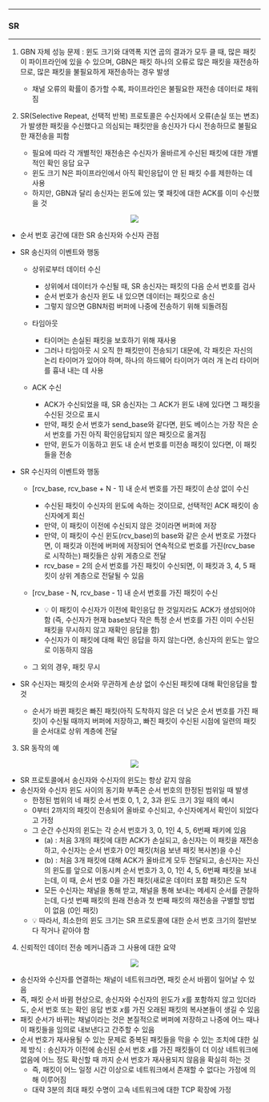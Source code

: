 -----
### SR
-----
1. GBN 자체 성능 문제 : 윈도 크기와 대역폭 지연 곱의 결과가 모두 클 때, 많은 패킷이 파이프라인에 있을 수 있으며, GBN은 패킷 하나의 오류로 많은 패킷을 재전송하므로, 많은 패킷을 불필요하게 재전송하는 경우 발생
   - 채널 오류의 확률이 증가할 수록, 파이프라인은 불필요한 재전송 데이터로 채워짐

2. SR(Selective Repeat, 선택적 반복) 프로토콜은 수신자에서 오류(손실 또는 변조)가 발생한 패킷을 수신했다고 의심되는 패킷만을 송신자가 다시 전송하므로 불필요한 재전송을 피함
   - 필요에 따라 각 개별적인 재전송은 수신자가 올바르게 수신된 패킷에 대한 개별적인 확인 응답 요구
   - 윈도 크기 N은 파이프라인에서 아직 확인응답이 안 된 패킷 수를 제한하는 데 사용
   - 하지만, GBN과 달리 송신자는 윈도에 있는 몇 패킷에 대한 ACK를 이미 수신했을 것

<div align="center">
<img src="https://github.com/user-attachments/assets/5c3d84fe-7b6d-48ae-a022-15d952e9ec91">
</div>

  - 순서 번호 공간에 대한 SR 송신자와 수신자 관점
  - SR 송신자의 이벤트와 행동
    + 상위로부터 데이터 수신
      * 상위에서 데이터가 수신될 때, SR 송신자는 패킷의 다음 순서 번호를 검사
      * 순서 번호가 송신자 윈도 내 있으면 데이터는 패킷으로 송신
      * 그렇지 않으면 GBN처럼 버퍼에 나중에 전송하기 위해 되돌려짐

    + 타임아웃
      * 타이머는 손실된 패킷을 보호하기 위해 재사용
      * 그러나 타임아웃 시 오직 한 패킷만이 전송되기 대문에, 각 패킷은 자신의 논리 타이머가 있어야 하며, 하나의 하드웨어 타이머가 여러 개 논리 타이머를 흉내 내는 데 사용

    + ACK 수신
      * ACK가 수신되었을 때, SR 송신자는 그 ACK가 윈도 내에 있다면 그 패킷을 수신된 것으로 표시
      * 만약, 패킷 순서 번호가 send_base와 같다면, 윈도 베이스는 가장 작은 순서 번호를 가진 아직 확인응답되지 않은 패킷으로 옮겨짐
      * 만약, 윈도가 이동하고 윈도 내 순서 번호를 미전송 패킷이 있다면, 이 패킷들을 전송

  - SR 수신자의 이벤트와 행동
    + [rcv_base, rcv_base + N - 1] 내 순서 번호를 가진 패킷이 손상 없이 수신
      * 수신된 패킷이 수신자의 윈도에 속하는 것이므로, 선택적인 ACK 패킷이 송신자에게 회신
      * 만약, 이 패킷이 이전에 수신되지 않은 것이라면 버퍼에 저장
      * 만약, 이 패킷이 수신 윈도(rcv_base)의 base와 같은 순서 번호로 가졌다면, 이 패킷과 이전에 버퍼에 저장되어 연속적으로 번호를 가진(rcv_base로 시작하는) 패킷들은 상위 게층으로 전달
      * rcv_base = 2의 순서 번호를 가진 패킷이 수신되면, 이 패킷과 3, 4, 5 패킷이 상위 계층으로 전달될 수 있음

    + [rcv_base - N, rcv_base - 1] 내 순서 번호를 가진 패킷이 수신
      * 💡 이 패킷이 수신자가 이전에 확인응답 한 것일지라도 ACK가 생성되어야 함 (즉, 수신자가 현재 base보다 작은 특정 순서 번호를 가진 이미 수신된 패킷을 무시하지 않고 재확인 응답을 함)
      * 수신자가 이 패킷에 대해 확인 응답을 하지 않는다면, 송신자의 윈도는 앞으로 이동하지 않음
        
    + 그 외의 경우, 패킷 무시

  - SR 수신자는 패킷의 순서와 무관하게 손상 없이 수신된 패킷에 대해 확인응답을 할 것
    + 순서가 바뀐 패킷은 빠진 패킷(아직 도착하지 않은 더 낮은 순서 번호를 가진 패킷)이 수신될 때까지 버퍼에 저장하고, 빠진 패킷이 수신된 시점에 일련의 패킷을 순서대로 상위 계층에 전달

3. SR 동작의 예
<div align="center">
<img src="https://github.com/user-attachments/assets/34766e5a-338e-41cf-b425-388dc985072c">
</div>

  - SR 프로토콜에서 송신자와 수신자의 윈도는 항상 같지 않음
  - 송신자와 수신자 윈도 사이의 동기화 부족은 순서 번호의 한정된 범위일 때 발생
    + 한정된 범위의 네 패킷 순서 번호 0, 1, 2, 3과 윈도 크기 3일 때의 예시
    + 0부터 2까지의 패킷이 전송되어 올바로 수신되고, 수신자에게서 확인이 되었다고 가정
    + 그 순간 수신자의 윈도는 각 순서 번호가 3, 0, 1인 4, 5, 6번째 패키에 있음
      * (a) : 처음 3개의 패킷에 대한 ACK가 손실되고, 송신자는 이 패킷을 재전송하고, 수신자는 순서 번호가 0인 패킷(처음 보낸 패킷 복사본)을 수신
      * (b) : 처음 3개 패킷에 대해 ACK가 올바르게 모두 전달되고, 송신자는 자신의 윈도를 앞으로 이동시켜 순서 번호가 3, 0, 1인 4, 5, 6번째 패킷을 보내는데, 이 때, 순서 번호 0을 가진 패킷(새로운 데이터 포함 패킷)은 도착
      * 모든 수신자는 채널을 통해 받고, 채널을 통해 보내는 메세지 순서를 관찰하는데, 다섯 번째 패킷의 원래 전송과 첫 번째 패킷의 재전송을 구별할 방법이 없음 (0인 패킷)
    + 💡 따라서, 최소한의 윈도 크기는 SR 프로토콜에 대한 순서 번호 크기의 절반보다 작거나 같아야 함

4. 신뢰적인 데이터 전송 메커니즘과 그 사용에 대한 요약
<div align="center">
<img src="https://github.com/user-attachments/assets/cbf2756d-eb10-4ee3-92a8-9fe7ac0c3839">
</div>

  - 송신자와 수신자를 연결하는 채널이 네트워크라면, 패킷 순서 바뀜이 일어날 수 있음
  - 즉, 패킷 순서 바뀜 현상으로, 송신자와 수신자의 윈도가 $x$를 포함하지 않고 있더라도, 순서 번호 또는 확인 응답 번호 $x$를 가진 오래된 패킷의 복사본들이 생길 수 있음
  - 패킷 순서가 바뀌는 채널이라는 것은 본질적으로 버퍼에 저장하고 나중에 어느 때나 이 패킷들을 임의로 내보낸다고 간주할 수 있음
  - 순서 번호가 재사용될 수 있는 문제로 중복된 패킷들을 막을 수 있는 조치에 대한 실제 방식 : 송신자가 이전에 송신된 순서 번호 $x$를 가진 패킷들이 더 이상 네트워크에 없음에 어느 정도 확신할 때 까지 순서 번호가 재사용되지 않음을 확실히 하는 것
    + 즉, 패킷이 어느 일정 시간 이상으로 네트워크에서 존재할 수 없다는 가정에 의해 이루어짐
    + 대략 3분의 최대 패킷 수명이 고속 네트워크에 대한 TCP 확장에 가정
  
